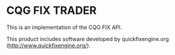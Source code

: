 CQG FIX TRADER
=======================

This is an implementation of the CQG FIX API.


 This product includes software developed by
       quickfixengine.org (http://www.quickfixengine.org/).